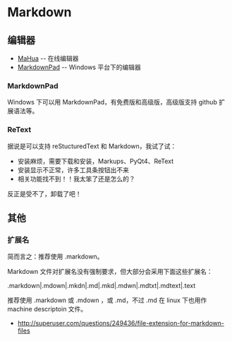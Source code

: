 # Markdown

## 编辑器

* [MaHua](http://mahua.jser.me/) -- 在线编辑器
* [MarkdownPad](http://markdownpad.com/download.html) -- Windows 平台下的编辑器

### MarkdownPad

Windows 下可以用 MarkdownPad，有免费版和高级版，高级版支持 github 扩展语法等。

### ReText

据说是可以支持 reStucturedText 和 Markdown，我试了试：

* 安装麻烦，需要下载和安装，Markups、PyQt4、ReText
* 安装显示不正常，许多工具条按钮出不来
* 相关功能找不到！！我太笨了还是怎么的？

反正是受不了，卸载了吧！

## 其他

### 扩展名

简而言之：推荐使用 .markdown。

Markdown 文件对扩展名没有强制要求，但大部分会采用下面这些扩展名：

.markdown|.mdown|.mkdn|.md|.mkd|.mdwn|.mdtxt|.mdtext|.text

推荐使用 .markdown 或 .mdown ，或 .md，不过 .md 在 linux 下也用作 machine descriptoin 文件。

* http://superuser.com/questions/249436/file-extension-for-markdown-files

